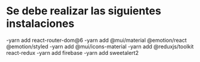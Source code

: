 # Se debe realizar las siguientes instalaciones

-yarn add react-router-dom@6
-yarn add @mui/material @emotion/react @emotion/styled
-yarn add @mui/icons-material
-yarn add @reduxjs/toolkit react-redux
-yarn add firebase
-yarn add sweetalert2